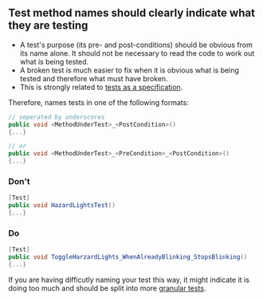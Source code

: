 ## Test method names should clearly indicate what they are testing

- A test's purpose (its pre- and post-conditions) should be obvious from its name alone. It should not be necessary to read the code to work out what is being tested.
- A broken test is much easier to fix when it is obvious what is being tested and therefore what must have broken.
- This is strongly related to [tests as a specification](tests-should-be-written-as-if-they-are-a-specification.md).

Therefore, names tests in one of the following formats:

```c#
// seperated by underscores
public void <MethodUnderTest>_<PostCondition>()
{...}

// or
public void <MethodUnderTest>_<PreCondition>_<PostCondition>()
{...}
```

### Don't

```c#
[Test]
public void HazardLightsTest()
{...}
```

### Do

```c#
[Test]
public void ToggleHarzardLights_WhenAlreadyBlinking_StopsBlinking()
{...}
```

If you are having difficutly naming your test this way, it might indicate it is doing too much and should be split into more [granular tests](tests-should-be-short-and-simple.md).